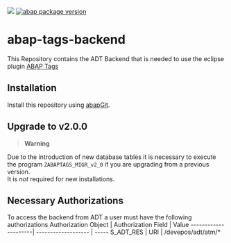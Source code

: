 ![](https://img.shields.io/badge/ABAP-v7.40sp08+-green)
[![abap package version](https://img.shields.io/endpoint?url=https://shield.abappm.com/github/DevEpos/abap-tags-backend/-main/src/zif_abaptags_version.intf.abap/version&label=version)](https://github.com/DevEpos/abap-tags-backend/blob/main/src/zif_abaptags_version.intf.abap)

# abap-tags-backend

This Repository contains the ADT Backend that is needed to use the eclipse plugin
[ABAP Tags](https://github.com/DevEpos/eclipse-adt-plugins/tree/main/features/tags)

## Installation

Install this repository using [abapGit](https://github.com/abapGit/abapGit#abapgit).

## Upgrade to v2.0.0

> **Warning**  

Due to the introduction of new database tables it is necessary to execute the program `ZABAPTAGS_MIGR_v2_0` if you are upgrading from a previous version.  
It is _not_ required for new installations.

## Necessary Authorizations

To access the backend from ADT a user must have the following authorizations
Authorization Object | Authorization Field | Value
---------------------| ------------------- | -----
S_ADT_RES            | URI                 | /devepos/adt/atm/*
